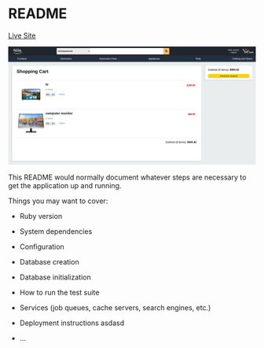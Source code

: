 # README

[Live Site](https://nile-fullstack.herokuapp.com/#/)


![Nile](https://github.com/SymmetricInDesign/Nile/blob/main/Screenshot%202021-07-16%20093612.png "Nile")




This README would normally document whatever steps are necessary to get the
application up and running.

Things you may want to cover:

* Ruby version

* System dependencies

* Configuration

* Database creation

* Database initialization

* How to run the test suite

* Services (job queues, cache servers, search engines, etc.)

* Deployment instructions
asdasd
* ...
